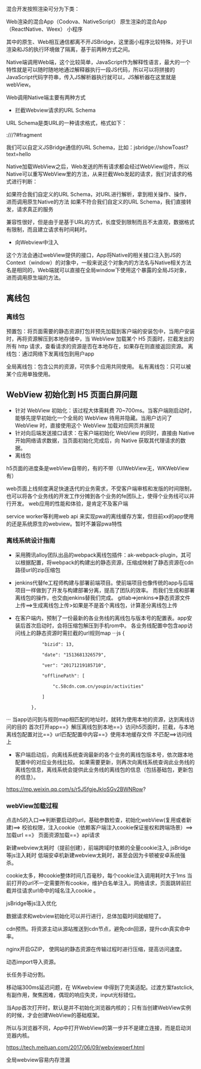 混合开发按照渲染可分为下类：

Web渲染的混合App（Codova、NativeScript）
原生渲染的混合App（ReactNative、Weex）
小程序

其中的原生、Web相互通信都离不开JSBridge，这里面小程序比较特殊，对于UI渲染和JS的执行环境做了隔离，基于前两种方式之间。

Native端调用Web端，这个比较简单，JavaScript作为解释性语言，最大的一个特性就是可以随时随地地通过解释器执行一段JS代码，所以可以将拼接的JavaScript代码字符串，传入JS解析器执行就可以，JS解析器在这里就是webView。


Web调用Native端主要有两种方式
- 拦截Webview请求的URL Schema

URL Schema是类URL的一种请求格式，格式如下：

<protocol>://<host>/<path>?<qeury>#fragment

我们可以自定义JSBridge通信的URL Schema，比如：jsbridge://showToast?text=hello

Native加载WebView之后，Web发送的所有请求都会经过WebView组件，所以Native可以重写WebView里的方法，从来拦截Web发起的请求，我们对请求的格式进行判断：

如果符合我们自定义的URL Schema，对URL进行解析，拿到相关操作、操作，进而调用原生Native的方法
如果不符合我们自定义的URL Schema，我们直接转发，请求真正的服务

兼容性很好，但是由于是基于URL的方式，长度受到限制而且不太直观，数据格式有限制，而且建立请求有时间耗时。

- 向Webview中注入

这个方法会通过webView提供的接口，App将Native的相关接口注入到JS的Context（window）的对象中，一般来说这个对象内的方法名与Native相关方法名是相同的，Web端就可以直接在全局window下使用这个暴露的全局JS对象，进而调用原生端的方法。


## 离线包
### 离线包
预置包：将页面需要的静态资源打包并预先加载到客户端的安装包中，当用户安装时，再将资源解压到本地存储中，当 WebView 加载某个 H5 页面时，拦截发出的所有 http 请求，查看请求的资源是否在本地存在，如果存在则直接返回资源。
离线包：通过网络下发离线包到用户app

全局离线包：包含公共的资源，可供多个应用共同使用。
私有离线包：只可以被某个应用单独使用。

## WebView 初始化到 H5 页面白屏问题
- 针对 WebView 初始化：该过程大体需耗费 70~700ms。当客户端刚启动时，能够先提早初始化一个全局的 WebView 待用并隐藏。当用户访问了 WebView 时，直接使用这个 WebView 加载对应网页并展现
- 针对向后端发送接口请求：在客户端初始化 WebView 的同时，直接由 Native 开始网络请求数据，当页面初始化完成后，向 Native 获取其代理请求的数据。
- 离线包

h5页面的进度条是webView自带的，有的不带（UIWebView无，WKWebView有）


web页面上线频度满足快速迭代的业务需求，不受客户端审核和发版的时间限制，也可以将各个业务线的开发工作分摊到各个业务的fe团队上，使得个业务线可以并行开发。
web应用的性能和体验，是肯定不及客户端

service worker等利用web api 来实现pwa的离线缓存方案，但目前xx的app使用的还是系统原生的webview。暂时不兼容pwa特性

### 离线系统设计指南
- 采用腾讯alloy团队出品的webpack离线包插件：ak-webpack-plugin，其可以根据配置，将webpack的构建出的静态资源，压缩成映射了静态资源在cdn路径url的zip压缩包
- jenkins代替fe工程师构建与部署前端项目。使前端项目也像传统的app与后端项目一样做到了开发与构建部署分离，提高了团队的效率。 而我们生成和部署离线包的操作，也交由jenkins替我们完成。
gitlab=>jenkins=>静态资源文件上传==>生成离线包上传>如果是不是首个离线包，计算差分离线包上传
- 在客户端内，预制了一份最新的各业务线的离线包与版本号的配置表。app安装后首次启动时，会将压缩包解压到手机rom中。 各业务线配置中包含app访问线上的静态资源时需拦截的url规则map
···js
 {

                "bizid": 13,

                "date": "1513681326579",

                "ver": "20171219185710",

                "offlinePath": [

                    "c.58cdn.com.cn/youpin/activities"

                ]

            },
···
当app访问到与规则map相匹配的地址时，就转为使用本地的资源，达到离线访问的目的
首次打开app==》解压离线包到本地==》访问h5页面时，拦截，与本地离线包配置对比==》url匹配配置中内容==》使用本地缓存文件
                                                                    不匹配==>访问线上

- 客户端启动后，向离线系统查询最新的各个业务的离线包版本号，依次跟本地配置中的对应业务线比较。 如果需要更新，则再次向离线系统查询此业务线的离线包信息，离线系统会提供此业务线的离线包的信息（包括基础包，更新包的信息）。

https://mp.weixin.qq.com/s/r5J5fgjeJkloSGv2BWNRow?


### webView加载过程
点击h5的入口==>判断要启动的url，基础参数检查，初始化webView(复用或者新建)==> 校验权限，注入cookie（依赖客户端注入cookie保证鉴权和跨端场景）==> 加载url ==》 页面资源加载==》api请求

新建webview太耗时（提前创建），前端跨域时依赖的全量cookie注入, jsBridge等js注入耗时
低端安卓机新建webview太耗时，甚至会因为卡顿被安卓系统强杀。

cookie太多，种cookie整体时间几百毫秒，每个cookie注入调用耗时大于1ms
当前打开的url不一定需要所有cookie，维护白名单注入。网络请求，页面跳转前拦截并往请求url命中的域名注入cookie 。

jsBridge等js注入优化

数据请求和webview初始化可以并行进行，总体加载时间就缩短了。

cdn预热。将资源主动从源站推送到cdn节点，避免cdn回源，提升cdn真实命中率。

nginx开启GZIP， 使网站的静态资源在传输过程时进行压缩，提高访问速度。

动态import导入资源。

长任务手动分割。

移动端300ms延迟问题，在 WKwebview 中得到了完美适配。过渡方案fastclick, 有副作用，聚焦困难，偶现的响应失灵，input光标错位。


当App首次打开时，默认是并不初始化浏览器内核的；只有当创建WebView实例的时候，才会创建WebView的基础框架。

所以与浏览器不同，App中打开WebView的第一步并不是建立连接，而是启动浏览器内核。

https://tech.meituan.com/2017/06/09/webviewperf.html

全局webview容易内存泄漏
